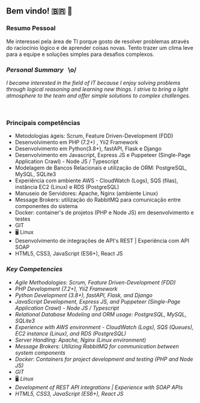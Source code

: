 ## Bem vindo! 🇧🇷 📖

### Resumo Pessoal

Me interessei pela área de TI porque gosto de resolver problemas através do raciocínio lógico e de aprender coisas novas. Tento trazer um clima leve para a equipe e soluções simples para desafios complexos.

### _Personal Summary_ &nbsp; \o/

_I became interested in the field of IT because I enjoy solving problems through logical reasoning and learning new things. I strive to bring a light atmosphere to the team and offer simple solutions to complex challenges._

<br/>

### Principais competências

- Metodologias ágeis:  Scrum, Feature Driven-Development (FDD)
- Desenvolvimento em PHP (7.2+) , Yii2 Framework
- Desenvolvimento em Python(3.8+), fastAPI, Flask e Django 
- Desenvolvimento em Javascript, Express JS e Puppeteer (Single-Page Application Crawl) - Node JS / Typescript
- Modelagem de Bancos Relacionais e utilização de ORM: PostgreSQL, MySQL, SQLite3
- Experiência com ambiente AWS - CloudWatch (Logs), SQS (filas), instância EC2 (Linux) e RDS (PostgreSQL)
- Manuseio de Servidores: Apache, Nginx (ambiente Linux)
- Message Brokers: utilização do RabbitMQ para comunicação entre componentes do sistema
- Docker: container's de projetos (PHP e Node JS) em desenvolvimento e testes
- GIT
- 🖥️ Linux
- Desenvolvimento de integrações de API's REST | Experiência com API SOAP
- HTML5, CSS3, JavaScript (ES6+), React JS

### _Key Competencies_

- _Agile Methodologies: Scrum, Feature Driven-Development (FDD)_
- _PHP Development (7.2+), Yii2 Framework_
- _Python Development (3.8+), fastAPI, Flask, and Django_
- _JavaScript Development, Express JS, and Puppeteer (Single-Page Application Crawl) - Node JS / Typescript_
- _Relational Database Modeling and ORM usage: PostgreSQL, MySQL, SQLite3_
- _Experience with AWS environment - CloudWatch (Logs), SQS (Queues), EC2 instance (Linux), and RDS (PostgreSQL)_
- _Server Handling: Apache, Nginx (Linux environment)_
- _Message Brokers: Utilizing RabbitMQ for communication between system components_
- _Docker: Containers for project development and testing (PHP and Node JS)_
- _GIT_
- 🖥️ _Linux_
- _Development of REST API integrations | Experience with SOAP APIs_
- _HTML5, CSS3, JavaScript (ES6+), React JS_
